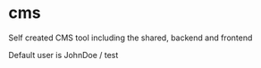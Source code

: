 cms
===

Self created CMS tool including the shared, backend and frontend

Default user is JohnDoe / test
